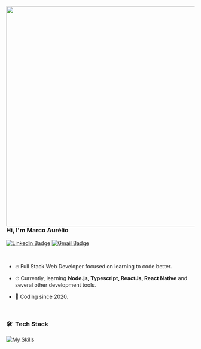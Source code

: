 <img align="right" height="590em" src="https://raw.githubusercontent.com/gist/marcoreliodev/265d98edfb7366069e2a1b7cfb982825/raw/d3ff8bfd3115d9cbb5f576de971e2abbfdd942b6/githubcard.svg"/>

### Hi, I'm Marco Aurélio

  <!--
<a href="https://www.linkedin.com/in/marcoaureliosf/" target="_blank">
  <img  width="120rem" align="center" src="https://img.shields.io/badge/-Marco Aurélio-05122A?style=flat&logo=linkedin" alt="linkedin"/>
</a>

 <a href="mailto:marco007351@gmail.com" target="_blank">
  <img  width="200rem" align="center" src="https://img.shields.io/badge/-marco007351@gmail.com-05122A?style=flat&logo=gmail" alt="gmail"/>
</a>
[![Linkedin Badge](https://img.shields.io/badge/-Marco%20Aurélio-58A03A?style=flat-square&logo=Linkedin&logoColor=white&link=https://www.linkedin.com/in/marcoreliodev/)](https://www.linkedin.com/in/marcoreliodev/) 
-->

[![Linkedin Badge](https://img.shields.io/badge/LinkedIn-Perfil-blue?logo=linkedin&style=flat-square&link=https://www.linkedin.com/in/marcoreliodev/)](https://www.linkedin.com/in/marcoreliodev/) 
[![Gmail Badge](https://img.shields.io/badge/-marco007351@gmail.com-58A03A?style=flat-square&logo=Gmail&logoColor=white&link=mailto:marco007351@gmail.com)](mailto:marco007351@gmail.com)

<br/>

- 🔥 Full Stack Web Developer focused on learning to code better.

- ⏱ Currently, learning **Node.js, Typescript, ReactJs, React Native** and several other development tools.

- 🧶 Coding since 2020.

<br/>

### 🛠 &nbsp;Tech Stack

[![My Skills](https://skillicons.dev/icons?i=nodejs,react,ts,express,nestjs,nextjs,mongodb,sqlite,postgres,docker,prisma,aws,nginx,redis,redux,html,css,js,sass,styledcomponents,tailwindcss,jest,cypress,linux,git&perline=7)](https://skillicons.dev)

<!--
![Node.js](https://img.shields.io/badge/-Node.js-05122A?style=flat&logo=node.js)&nbsp;
![React](https://img.shields.io/badge/-React-05122A?style=flat&logo=react)&nbsp;
![Expo](https://img.shields.io/badge/-Expo-05122A?style=flat&logo=expo)&nbsp;
![TypeScript](https://img.shields.io/badge/-Typescript-05122A?style=flat&logo=typescript)&nbsp;
![JavaScript](https://img.shields.io/badge/-Javascript-05122A?style=flat&logo=javascript)&nbsp;
![Docker](https://img.shields.io/badge/-Docker-05122A?style=flat&logo=docker)&nbsp;
![PostgreSQL](https://img.shields.io/badge/-PostgreSQL-05122A?style=flat&logo=postgresql)&nbsp;
![MongoDB](https://img.shields.io/badge/-MongoDB-05122A?style=flat&logo=mongodb)&nbsp;
![Prisma](https://img.shields.io/badge/-Prisma-05122A?style=flat&logo=prisma)&nbsp;
![Redis](https://img.shields.io/badge/-Redis-05122A?style=flat&logo=redis)&nbsp;
![Next.js](https://img.shields.io/badge/-Next.js-05122A?style=flat&logo=next.js)&nbsp;
![Redux](https://img.shields.io/badge/-Redux-05122A?style=flat&logo=redux)&nbsp;
![React-Query](https://img.shields.io/badge/-ReactQuery-05122A?style=flat&logo=react-query)&nbsp;
![React-Hook-Form](https://img.shields.io/badge/-ReactHookForm-05122A?style=flat&logo=react-hook-form)&nbsp;
![Zod](https://img.shields.io/badge/-Zod-05122A?style=flat&logo=zod)&nbsp;
![HTML](https://img.shields.io/badge/-HTML-05122A?style=flat&logo=HTML5)&nbsp;
![CSS](https://img.shields.io/badge/-CSS-05122A?style=flat&logo=CSS3&logoColor=1572B6)&nbsp;
![Tailwindcss](https://img.shields.io/badge/-Tailwindcss-05122A?style=flat&logo=tailwindcss)&nbsp;
![SASS](https://img.shields.io/badge/-SASS-05122A?style=flat&logo=sass)&nbsp;
![Styled-Components](https://img.shields.io/badge/-StyledComponents-05122A?style=flat&logo=styled-components)&nbsp;
![Git](https://img.shields.io/badge/-Git-05122A?style=flat&logo=git)&nbsp;
![GitHub](https://img.shields.io/badge/-GitHub-05122A?style=flat&logo=github)&nbsp;
![Linux](https://img.shields.io/badge/-Linux-05122A?style=flat&logo=linux)&nbsp;
![Jest](https://img.shields.io/badge/-Jest-05122A?style=flat&logo=jest)&nbsp;
![React-Testing-Library](https://img.shields.io/badge/-ReactTestingLibrary-05122A?style=flat&logo=testing-library)&nbsp;
![Storybook](https://img.shields.io/badge/-Storybook-05122A?style=flat&logo=storybook)&nbsp;
![Swagger API](https://img.shields.io/badge/-SwaggerAPI-05122A?style=flat&logo=swagger)&nbsp;



**marcoaureliosf/marcoaureliosf** is a ✨ _special_ ✨ repository because its `README.md` (this file) appears on your GitHub profile.

Here are some ideas to get you started:

- 🔭 I’m currently working on ...
- 🌱 I’m currently learning ...
- 👯 I’m looking to collaborate on ...
- 🤔 I’m looking for help with ...
- 💬 Ask me about ...
- 📫 How to reach me: ...
- 😄 Pronouns: ...
- ⚡ Fun fact: ...
-->
